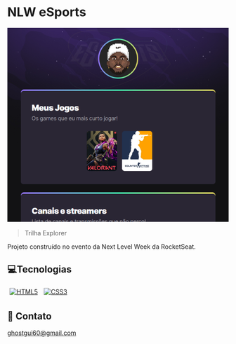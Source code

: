 # NLW eSports  

![preview](./.github/nlw-esports-preview.png)

>Trilha Explorer

Projeto construído no evento da Next Level Week da RocketSeat.


## 💻Tecnologias

<div align="left">  
<a href="https://en.wikipedia.org/wiki/HTML5" target="_blank"><img style="margin: 5px" src="https://profilinator.rishav.dev/skills-assets/html5-original-wordmark.svg" alt="HTML5" height="50" /></a>  
<a href="https://www.w3schools.com/css/" target="_blank"><img style="margin: 5px" src="https://profilinator.rishav.dev/skills-assets/css3-original-wordmark.svg" alt="CSS3" height="50" /></a>  
</div>

## 💙 Contato
ghostgui60@gmail.com

